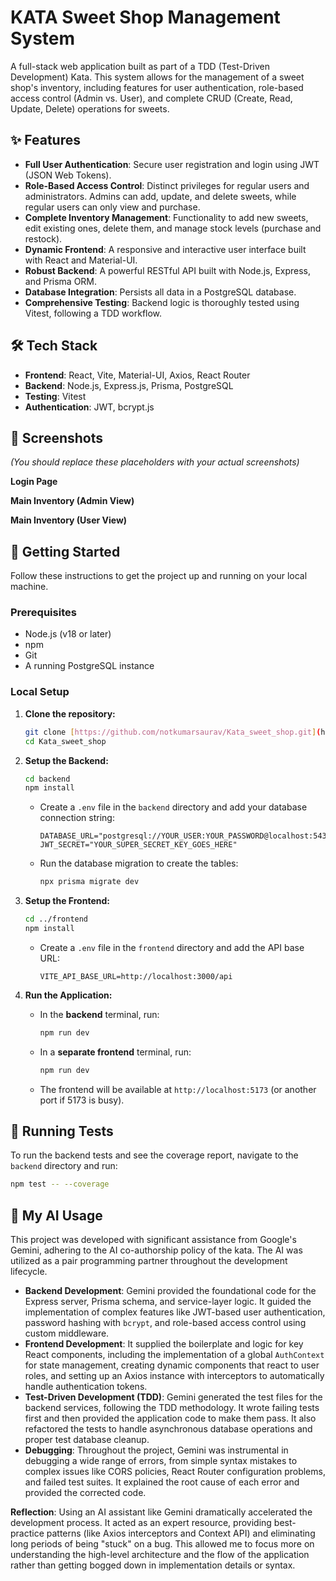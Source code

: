 # KATA Sweet Shop Management System

A full-stack web application built as part of a TDD (Test-Driven Development) Kata. This system allows for the management of a sweet shop's inventory, including features for user authentication, role-based access control (Admin vs. User), and complete CRUD (Create, Read, Update, Delete) operations for sweets.

## ✨ Features

- **Full User Authentication**: Secure user registration and login using JWT (JSON Web Tokens).
- **Role-Based Access Control**: Distinct privileges for regular users and administrators. Admins can add, update, and delete sweets, while regular users can only view and purchase.
- **Complete Inventory Management**: Functionality to add new sweets, edit existing ones, delete them, and manage stock levels (purchase and restock).
- **Dynamic Frontend**: A responsive and interactive user interface built with React and Material-UI.
- **Robust Backend**: A powerful RESTful API built with Node.js, Express, and Prisma ORM.
- **Database Integration**: Persists all data in a PostgreSQL database.
- **Comprehensive Testing**: Backend logic is thoroughly tested using Vitest, following a TDD workflow.

## 🛠️ Tech Stack

- **Frontend**: React, Vite, Material-UI, Axios, React Router
- **Backend**: Node.js, Express.js, Prisma, PostgreSQL
- **Testing**: Vitest
- **Authentication**: JWT, bcrypt.js

## 📸 Screenshots

*(You should replace these placeholders with your actual screenshots)*

**Login Page**


**Main Inventory (Admin View)**


**Main Inventory (User View)**


## 🚀 Getting Started

Follow these instructions to get the project up and running on your local machine.

### Prerequisites

- Node.js (v18 or later)
- npm
- Git
- A running PostgreSQL instance

### Local Setup

1.  **Clone the repository:**
    ```bash
    git clone [https://github.com/notkumarsaurav/Kata_sweet_shop.git](https://github.com/notkumarsaurav/Kata_sweet_shop.git)
    cd Kata_sweet_shop
    ```

2.  **Setup the Backend:**
    ```bash
    cd backend
    npm install
    ```
    - Create a `.env` file in the `backend` directory and add your database connection string:
      ```env
      DATABASE_URL="postgresql://YOUR_USER:YOUR_PASSWORD@localhost:5432/sweetshop"
      JWT_SECRET="YOUR_SUPER_SECRET_KEY_GOES_HERE"
      ```
    - Run the database migration to create the tables:
      ```bash
      npx prisma migrate dev
      ```

3.  **Setup the Frontend:**
    ```bash
    cd ../frontend
    npm install
    ```
    - Create a `.env` file in the `frontend` directory and add the API base URL:
      ```env
      VITE_API_BASE_URL=http://localhost:3000/api
      ```

4.  **Run the Application:**
    - In the **backend** terminal, run:
      ```bash
      npm run dev
      ```
    - In a **separate frontend** terminal, run:
      ```bash
      npm run dev
      ```
    - The frontend will be available at `http://localhost:5173` (or another port if 5173 is busy).

## 🧪 Running Tests

To run the backend tests and see the coverage report, navigate to the `backend` directory and run:

```bash
npm test -- --coverage
```

## 🤖 My AI Usage

This project was developed with significant assistance from Google's Gemini, adhering to the AI co-authorship policy of the kata. The AI was utilized as a pair programming partner throughout the development lifecycle.

-   **Backend Development**: Gemini provided the foundational code for the Express server, Prisma schema, and service-layer logic. It guided the implementation of complex features like JWT-based user authentication, password hashing with `bcrypt`, and role-based access control using custom middleware.
-   **Frontend Development**: It supplied the boilerplate and logic for key React components, including the implementation of a global `AuthContext` for state management, creating dynamic components that react to user roles, and setting up an Axios instance with interceptors to automatically handle authentication tokens.
-   **Test-Driven Development (TDD)**: Gemini generated the test files for the backend services, following the TDD methodology. It wrote failing tests first and then provided the application code to make them pass. It also refactored the tests to handle asynchronous database operations and proper test database cleanup.
-   **Debugging**: Throughout the project, Gemini was instrumental in debugging a wide range of errors, from simple syntax mistakes to complex issues like CORS policies, React Router configuration problems, and failed test suites. It explained the root cause of each error and provided the corrected code.

**Reflection**: Using an AI assistant like Gemini dramatically accelerated the development process. It acted as an expert resource, providing best-practice patterns (like Axios interceptors and Context API) and eliminating long periods of being "stuck" on a bug. This allowed me to focus more on understanding the high-level architecture and the flow of the application rather than getting bogged down in implementation details or syntax.